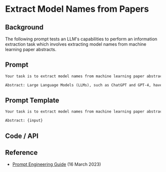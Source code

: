 # Extract Model Names from Papers


## Background
The following prompt tests an LLM's capabilities to perform an information extraction task which involves extracting model names from machine learning paper abstracts.

## Prompt

```markdown
Your task is to extract model names from machine learning paper abstracts. Your response is an array of the model names in the format [\"model_name\"]. If you don't find model names in the abstract or you are not sure, return [\"NA\"]

Abstract: Large Language Models (LLMs), such as ChatGPT and GPT-4, have revolutionized natural language processing research and demonstrated potential in Artificial General Intelligence (AGI). However, the expensive training and deployment of LLMs present challenges to transparent and open academic research. To address these issues, this project open-sources the Chinese LLaMA and Alpaca…
```

## Prompt Template

```markdown
Your task is to extract model names from machine learning paper abstracts. Your response is an array of the model names in the format [\"model_name\"]. If you don't find model names in the abstract or you are not sure, return [\"NA\"]

Abstract: {input}
```

## Code / API



## Reference
- [Prompt Engineering Guide](https://www.promptingguide.ai/introduction/examples#information-extraction) (16 March 2023)